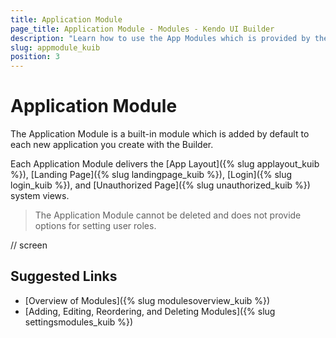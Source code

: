 ```yaml
---
title: Application Module
page_title: Application Module - Modules - Kendo UI Builder
description: "Learn how to use the App Modules which is provided by the Kendo UI Builder tool for creating and managing Angular and AngularJS-based web applications."
slug: appmodule_kuib
position: 3
---
```


# Application Module

The Application Module is a built-in module which is added by default to each new application you create with the Builder.

Each Application Module delivers the [App Layout]({% slug applayout_kuib %}), [Landing Page]({% slug landingpage_kuib %}), [Login]({% slug login_kuib %}), and [Unauthorized Page]({% slug unauthorized_kuib %}) system views.

> The Application Module cannot be deleted and does not provide options for setting user roles.

// screen

## Suggested Links

* [Overview of Modules]({% slug modulesoverview_kuib %})
* [Adding, Editing, Reordering, and Deleting Modules]({% slug settingsmodules_kuib %})
